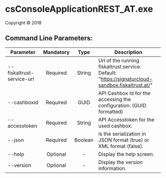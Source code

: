 # csConsoleApplicationREST_AT.exe

Copyright ©  2018

## Command Line Parameters:

| Parameter 			  	| Mandatory | Type		| Description 																						|
| --------------------------|:---------:|:---------:|---------------------------------------------------------------------------------------------------|
| --fiskaltrust-service-url	| Required  | String	| Url of the running fiskaltrust.service. Default: "https://signaturcloud-sandbox.fiskaltrust.at/"	|
| --cashboxid				| Required	| GUID		| API Cashbox Id for the accessing the configuration. (GUID formatted)								|
| --accesstoken				| Required	| String	| API Accesstoken for the used cashbox.																|
| --json					| Required  | Boolean	| Is the serialization in JSON format (true) or XML format (false).									|
| --help					| Optional  | -			| Display the help screen.																			|
| --version					| Optional  | -			| Display the version information.																	|
